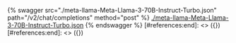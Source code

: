 [#references:start]: <> ({ "template": "openapi" })
[#references:start]: <> ({ "template": "openapi" })
{% swagger src="./meta-llama-Meta-Llama-3-70B-Instruct-Turbo.json" path="/v2/chat/completions" method="post" %}
[./meta-llama-Meta-Llama-3-70B-Instruct-Turbo.json](./meta-llama-Meta-Llama-3-70B-Instruct-Turbo.json)
{% endswagger %}
[#references:end]: <> ({})
[#references:end]: <> ({})